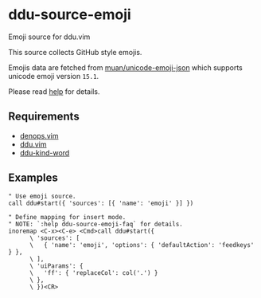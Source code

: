 # ddu-source-emoji

Emoji source for ddu.vim

This source collects GitHub style emojis.

Emojis data are fetched from
[muan/unicode-emoji-json](https://github.com/muan/unicode-emoji-json) which
supports unicode emoji version `15.1`.

Please read [help](doc/ddu-source-emoji.txt) for details.

## Requirements

- [denops.vim](https://github.com/vim-denops/denops.vim)
- [ddu.vim](https://github.com/Shougo/ddu.vim)
- [ddu-kind-word](https://github.com/Shougo/ddu-kind-word)

## Examples

```vim
" Use emoji source.
call ddu#start({ 'sources': [{ 'name': 'emoji' }] })

" Define mapping for insert mode.
" NOTE: `:help ddu-source-emoji-faq` for details.
inoremap <C-x><C-e> <Cmd>call ddu#start({
      \ 'sources': [
      \   { 'name': 'emoji', 'options': { 'defaultAction': 'feedkeys' } },
      \ ],
      \ 'uiParams': {
      \   'ff': { 'replaceCol': col('.') }
      \ },
      \ })<CR>
```
